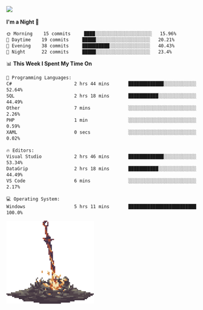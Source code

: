 [![](https://img.shields.io/badge/LinkedIn-badin-blue?logo=linkedin)](https://linkedin.com/in/badin)

<!--START_SECTION:waka-->
**I'm a Night 🦉** 

```text
🌞 Morning    15 commits     ████░░░░░░░░░░░░░░░░░░░░░   15.96% 
🌆 Daytime    19 commits     █████░░░░░░░░░░░░░░░░░░░░   20.21% 
🌃 Evening    38 commits     ██████████░░░░░░░░░░░░░░░   40.43% 
🌙 Night      22 commits     █████░░░░░░░░░░░░░░░░░░░░   23.4%

```


📊 **This Week I Spent My Time On** 

```text
💬 Programming Languages: 
C#                       2 hrs 44 mins       █████████████░░░░░░░░░░░░   52.64% 
SQL                      2 hrs 18 mins       ███████████░░░░░░░░░░░░░░   44.49% 
Other                    7 mins              ░░░░░░░░░░░░░░░░░░░░░░░░░   2.26% 
PHP                      1 min               ░░░░░░░░░░░░░░░░░░░░░░░░░   0.59% 
XAML                     0 secs              ░░░░░░░░░░░░░░░░░░░░░░░░░   0.02%

🔥 Editors: 
Visual Studio            2 hrs 46 mins       █████████████░░░░░░░░░░░░   53.34% 
DataGrip                 2 hrs 18 mins       ███████████░░░░░░░░░░░░░░   44.49% 
VS Code                  6 mins              ░░░░░░░░░░░░░░░░░░░░░░░░░   2.17%

💻 Operating System: 
Windows                  5 hrs 11 mins       █████████████████████████   100.0%

```


<!--END_SECTION:waka-->

![](https://github.com/badinn/badinn/raw/master/bonfire.gif)
